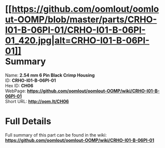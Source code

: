 
[[https://github.com/oomlout/oomlout-OOMP/blob/master/parts/CRHO-I01-B-06PI-01/CRHO-I01-B-06PI-01_420.jpg|alt=CRHO-I01-B-06PI-01]]     
Summary
=================
  
Name: __2.54 mm 6 Pin Black Crimp Housing__    
ID: __CRHO-I01-B-06PI-01__   
Hex ID: __CH06__   
WebPage: __https://github.com/oomlout/oomlout-OOMP/wiki/CRHO-I01-B-06PI-01__   
Short URL: __http://oom.lt/CH06__   

Full Details
==========================
Full summary of this part can be found in the wiki:   
__https://github.com/oomlout/oomlout-OOMP/wiki/CRHO-I01-B-06PI-01__    

